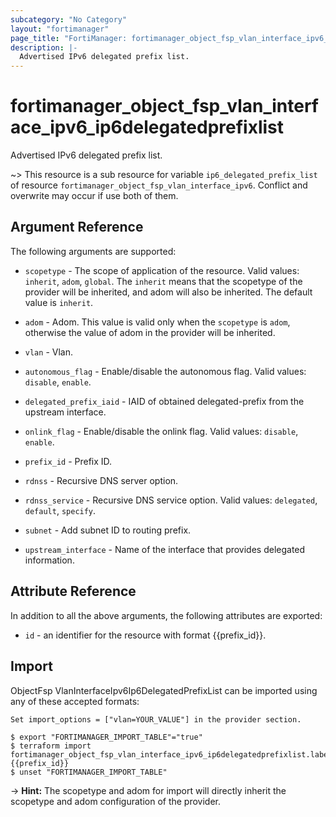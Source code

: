 ```yaml
---
subcategory: "No Category"
layout: "fortimanager"
page_title: "FortiManager: fortimanager_object_fsp_vlan_interface_ipv6_ip6delegatedprefixlist"
description: |-
  Advertised IPv6 delegated prefix list.
---
```


# fortimanager_object_fsp_vlan_interface_ipv6_ip6delegatedprefixlist
Advertised IPv6 delegated prefix list.

~> This resource is a sub resource for variable `ip6_delegated_prefix_list` of resource `fortimanager_object_fsp_vlan_interface_ipv6`. Conflict and overwrite may occur if use both of them.



## Argument Reference


The following arguments are supported:

* `scopetype` - The scope of application of the resource. Valid values: `inherit`, `adom`, `global`. The `inherit` means that the scopetype of the provider will be inherited, and adom will also be inherited. The default value is `inherit`.
* `adom` - Adom. This value is valid only when the `scopetype` is `adom`, otherwise the value of adom in the provider will be inherited.
* `vlan` - Vlan.

* `autonomous_flag` - Enable/disable the autonomous flag. Valid values: `disable`, `enable`.

* `delegated_prefix_iaid` - IAID of obtained delegated-prefix from the upstream interface.
* `onlink_flag` - Enable/disable the onlink flag. Valid values: `disable`, `enable`.

* `prefix_id` - Prefix ID.
* `rdnss` - Recursive DNS server option.
* `rdnss_service` - Recursive DNS service option. Valid values: `delegated`, `default`, `specify`.

* `subnet` - Add subnet ID to routing prefix.
* `upstream_interface` - Name of the interface that provides delegated information.


## Attribute Reference

In addition to all the above arguments, the following attributes are exported:
* `id` - an identifier for the resource with format {{prefix_id}}.

## Import

ObjectFsp VlanInterfaceIpv6Ip6DelegatedPrefixList can be imported using any of these accepted formats:
```
Set import_options = ["vlan=YOUR_VALUE"] in the provider section.

$ export "FORTIMANAGER_IMPORT_TABLE"="true"
$ terraform import fortimanager_object_fsp_vlan_interface_ipv6_ip6delegatedprefixlist.labelname {{prefix_id}}
$ unset "FORTIMANAGER_IMPORT_TABLE"
```
-> **Hint:** The scopetype and adom for import will directly inherit the scopetype and adom configuration of the provider.

